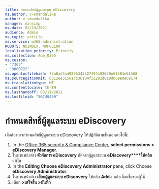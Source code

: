 ```yaml
---
title: กําหนดสิทธิ์ผู้ดูแลระบบ eDiscovery
ms.author: v-smandalika
author: v-smandalika
manager: dansimp
ms.date: 02/19/2021
audience: Admin
ms.topic: article
ms.service: o365-administration
ROBOTS: NOINDEX, NOFOLLOW
localization_priority: Priority
ms.collection: Adm_O365
ms.custom:
- "7363"
- "9000722"
ms.openlocfilehash: 73a0ad4ad9296343327494a92670e61501e61568
ms.sourcegitcommit: 6312ee31561db36104f32282d019d069ede69174
ms.translationtype: MT
ms.contentlocale: th-TH
ms.lasthandoff: 03/11/2021
ms.locfileid: "50749499"
---
```

# <a name="assign-ediscovery-administrator-permissions"></a>กําหนดสิทธิ์ผู้ดูแลระบบ eDiscovery

เมื่อต้องการกําหนดสิทธิ์ผู้ดูแลระบบ eDiscovery ให้ปฏิบัติตามขั้นตอนต่อไปนี้:

1. In the [Office 365 security & Compliance Center,](https://sip.protection.office.com/) **select permissions > eDiscovery Manager**.
2. ในบานหน้าต่าง **ตัวจัดการ eDiscovery** ถัดจากผู้ดูแลระบบ **eDiscovery****ให้คลิก** แก้ไข
3. In the **Editing Choose eDiscovery Administrator** pane, click Choose **eDiscovery Administrator**.
4. ในบานหน้าต่าง **เลือกผู้ดูแลระบบ eDiscovery** ให้คลิก **Add+** แล้วเลือกชื่อของผู้ใช้
5. เลือก **>เสร็จสิ้น >บันทึก**